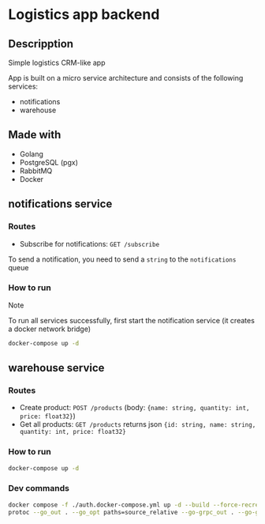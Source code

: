 # Logistics app backend

## Descripption
Simple logistics CRM-like app

App is built on a micro service architecture and consists of the following services:
- notifications
- warehouse

## Made with

- Golang
- PostgreSQL (pgx)
- RabbitMQ
- Docker

## notifications service
### Routes
- Subscribe for notifications: `GET /subscribe`

To send a notification, you need to send a `string` to the `notifications` queue

### How to run
> [!NOTE]
> To run all services successfully, first start the notification service (it creates a docker network bridge)

```bash
docker-compose up -d
```

## warehouse service
### Routes
- Create product: `POST /products` (body: `{name: string, quantity: int, price: float32}`)
- Get all products: `GET /products` returns json `{id: string, name: string, quantity: int, price: float32}`


### How to run

```bash
docker-compose up -d
```

### Dev commands

```bash
docker compose -f ./auth.docker-compose.yml up -d --build --force-recreate
protoc --go_out . --go_opt paths=source_relative --go-grpc_out . --go-grpc_opt paths=source_relative .\warehouse.proto
```
